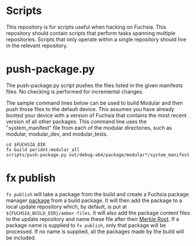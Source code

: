 Scripts
=======================================

This repository is for scripts useful when hacking on Fuchsia. This repository
should contain scripts that perform tasks spanning multiple repositories.
Scripts that only operate within a single repository should live in the relevant
repository.


# push-package.py

The push-package.py script pushes the files listed in the given manifests files.
No checking is performed for incremental changes.

The sample command lines below can be used to build Modular and then push those
files to the default device. This assumes you have already booted your device
with a version of Fuchsia that contains the most recent version of all other
packages. This command line uses the "system_manifest" file from each of the
modular directories, such as modular, modular_dev, and modular_tests.

```
cd $FUCHSIA_DIR
fx build peridot:modular_all
scripts/push-package.py out/debug-x64/package/modular*/system_manifest
```

# fx publish

`fx publish` will take a package from the build and create a Fuchsia package
manager [package] from a build package. It will then add the package to a local
update repository which, by default, is put at
`${FUCHSIA_BUILD_DIR}/amber-files`. It will also add the package content files
to the update repository and name these file after their [Merkle Root].  If a
package name is supplied to `fx publish`, only that package will be processed.
If no name is supplied, all the packages made by the build will be included.

[package]: https://fuchsia.googlesource.com/pm/+/master/README.md#structure-of-a-fuchsia-package
[Merkle Root]: https://fuchsia.googlesource.com/fuchsia/+/master/docs/merkleroot.md
